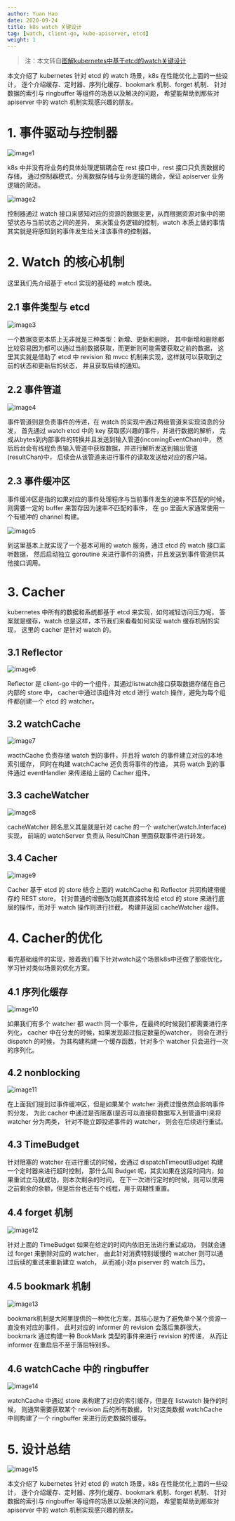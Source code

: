 ```yaml
---
author: Yuan Hao
date: 2020-09-24
title: k8s watch 关键设计
tag: [watch, client-go, kube-apiserver, etcd]
weight: 1
---
```


> 注：本文转自[图解kubernetes中基于etcd的watch关键设计](https://www.kubernetes.org.cn/6889.html)

本文介绍了 kubernetes 针对 etcd 的 watch 场景，k8s 在性能优化上面的一些设计，
逐个介绍缓存、定时器、序列化缓存、bookmark 机制、forget 机制、
针对数据的索引与 ringbuffer 等组件的场景以及解决的问题，
希望能帮助到那些对 apiserver 中的 watch 机制实现感兴趣的朋友。

# 1. 事件驱动与控制器

![image1](/kubernetes/sig-apimachinery/watch/image1.png)

k8s 中并没有将业务的具体处理逻辑耦合在 rest 接口中，rest 接口只负责数据的存储，
通过控制器模式，分离数据存储与业务逻辑的耦合，保证 apiserver 业务逻辑的简洁。


![image2](/kubernetes/sig-apimachinery/watch/image2.png)

控制器通过 watch 接口来感知对应的资源的数据变更，从而根据资源对象中的期望状态与当前状态之间的差异，
来决策业务逻辑的控制，watch 本质上做的事情其实就是将感知到的事件发生给关注该事件的控制器。

# 2. Watch 的核心机制

这里我们先介绍基于 etcd 实现的基础的 watch 模块。

## 2.1 事件类型与 etcd

![image3](/kubernetes/sig-apimachinery/watch/image3.png)

一个数据变更本质上无非就是三种类型：新增、更新和删除，
其中新增和删除都比较容易因为都可以通过当前数据获取，而更新则可能需要获取之前的数据，
这里其实就是借助了 etcd 中 revision 和 mvcc 机制来实现，这样就可以获取到之前的状态和更新后的状态，
并且获取后续的通知。

## 2.2 事件管道

![image4](/kubernetes/sig-apimachinery/watch/image4.png)

事件管道则是负责事件的传递，在 watch 的实现中通过两级管道来实现消息的分发，
首先通过 watch etcd 中的 key 获取感兴趣的事件，并进行数据的解析，
完成从bytes到内部事件的转换并且发送到输入管道(incomingEventChan)中，
然后后台会有线程负责输入管道中获取数据，并进行解析发送到输出管道(resultChan)中，
后续会从该管道来进行事件的读取发送给对应的客户端。

## 2.3 事件缓冲区

事件缓冲区是指的如果对应的事件处理程序与当前事件发生的速率不匹配的时候，
则需要一定的 buffer 来暂存因为速率不匹配的事件，
在 go 里面大家通常使用一个有缓冲的 channel 构建。

![image5](/kubernetes/sig-apimachinery/watch/image5.png)

到这里基本上就实现了一个基本可用的 watch 服务，通过 etcd 的 watch 接口监听数据，
然后启动独立 goroutine 来进行事件的消费，并且发送到事件管道供其他接口调用。

# 3. Cacher

kubernetes 中所有的数据和系统都基于 etcd 来实现，如何减轻访问压力呢，
答案就是缓存，watch 也是这样，本节我们来看看如何实现 watch 缓存机制的实现，
这里的 cacher 是针对 watch 的。

## 3.1 Reflector

![image6](/kubernetes/sig-apimachinery/watch/image6.png)

Reflector 是 client-go 中的一个组件，其通过listwatch接口获取数据存储在自己内部的 store 中，
cacher中通过该组件对 etcd 进行 watch 操作，避免为每个组件都创建一个 etcd 的 watcher。

## 3.2 watchCache

![image7](/kubernetes/sig-apimachinery/watch/image7.png)

wacthCache 负责存储 watch 到的事件，并且将 watch 的事件建立对应的本地索引缓存，
同时在构建 watchCache 还负责将事件的传递，
其将 watch 到的事件通过 eventHandler 来传递给上层的 Cacher 组件。

## 3.3 cacheWatcher

![image8](/kubernetes/sig-apimachinery/watch/image8.png)

cacheWatcher 顾名思义其是就是针对 cache 的一个 watcher(watch.Interface)实现，
前端的 watchServer 负责从 ResultChan 里面获取事件进行转发。

## 3.4 Cacher

![image9](/kubernetes/sig-apimachinery/watch/image9.png)

Cacher 基于 etcd 的 store 结合上面的 watchCache 和 Reflector 共同构建带缓存的 REST store，
针对普通的增删改功能其直接转发给 etcd 的 store 来进行底层的操作，而对于 watch 操作则进行拦截，
构建并返回 cacheWatcher 组件。

# 4. Cacher的优化

看完基础组件的实现，接着我们看下针对watch这个场景k8s中还做了那些优化，学习针对类似场景的优化方案。

## 4.1 序列化缓存

![image10](/kubernetes/sig-apimachinery/watch/image10.png)

如果我们有多个 watcher 都 wacth 同一个事件，在最终的时候我们都需要进行序列化，
cacher 中在分发的时候，如果发现超过指定数量的watcher， 则会在进行 dispatch 的时候，
为其构建构建一个缓存函数，针对多个 watcher 只会进行一次的序列化。

## 4.2 nonblocking

![image11](/kubernetes/sig-apimachinery/watch/image11.png)

在上面我们提到过事件缓冲区，但是如果某个 watcher 消费过慢依然会影响事件的分发，
为此 cacher 中通过是否阻塞(是否可以直接将数据写入到管道中)来将 watcher 分为两类，
针对不能立即投递事件的 watcher， 则会在后续进行重试。

## 4.3 TimeBudget

针对阻塞的 watcher 在进行重试的时候，会通过 dispatchTimeoutBudget 构建一个定时器来进行超时控制，
那什么叫 Budget 呢，其实如果在这段时间内，如果重试立马就成功，则本次剩余的时间，
在下一次进行定时的时候，则可以使用之前剩余的余额，但是后台也还有个线程，用于周期性重置。

## 4.4 forget 机制

![image12](/kubernetes/sig-apimachinery/watch/image12.png)

针对上面的 TimeBudget 如果在给定的时间内依旧无法进行重试成功，
则就会通过 forget 来删除对应的 watcher， 
由此针对消费特别缓慢的 watcher 则可以通过后续的重试来重新建立 watch，
从而减小对a piserver 的 watch 压力。

## 4.5 bookmark 机制

![image13](/kubernetes/sig-apimachinery/watch/image13.png)

bookmark机制是大阿里提供的一种优化方案，其核心是为了避免单个某个资源一直没有对应的事件，
此时对应的 informer 的 revision 会落后集群很大，
bookmark 通过构建一种 BookMark 类型的事件来进行 revision 的传递，
从而让 informer 在重启后不至于落后特别多。

## 4.6 watchCache 中的 ringbuffer

![image14](/kubernetes/sig-apimachinery/watch/image14.png)

watchCache 中通过 store 来构建了对应的索引缓存，但是在 listwatch 操作的时候，
则通常需要获取某个 revision 后的所有数据，
针对这类数据 watchCache 中则构建了一个 ringbuffer 来进行历史数据的缓存。

# 5. 设计总结

![image15](/kubernetes/sig-apimachinery/watch/image15.png)

本文介绍了 kubernetes 针对 etcd 的 watch 场景，k8s 在性能优化上面的一些设计，
逐个介绍缓存、定时器、序列化缓存、bookmark 机制、forget 机制、
针对数据的索引与 ringbuffer 等组件的场景以及解决的问题，
希望能帮助到那些对 apiserver 中的 watch 机制实现感兴趣的朋友。